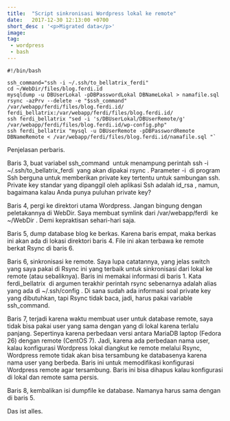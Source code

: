 ```yaml
---
title:  "Script sinkronisasi Wordpress lokal ke remote"
date:   2017-12-30 12:13:00 +0700
short_desc : '<p>Migrated data</p>'
image: 
tag:
 - wordpress
 - bash
---
```

```
#!/bin/bash

ssh_command="ssh -i ~/.ssh/to_bellatrix_ferdi"
cd ~/WebDir/files/blog.ferdi.id
mysqldump -u DBUserLokal -pDBPasswordLokal DBNameLokal > namafile.sql
rsync -azPrv --delete -e "$ssh_command" /var/webapp/ferdi/files/blog.ferdi.id/ ferdi_bellatrix:/var/webapp/ferdi/files/blog.ferdi.id/
ssh ferdi_bellatrix "sed -i 's/DBUserLokal/DBUserRemote/g' /var/webapp/ferdi/files/blog.ferdi.id/wp-config.php"
ssh ferdi_bellatrix "mysql -u DBUserRemote -pDBPasswordRemote DBNameRemote < /var/webapp/ferdi/files/blog.ferdi.id/namafile.sql "`
```
Penjelasan perbaris.

Baris 3, buat variabel ssh_command  untuk menampung perintah ssh -i ~/.ssh/to_bellatrix_ferdi  yang akan dipakai rsync . Parameter -i  di program Ssh berguna untuk memberikan private key tertentu untuk sambungan ssh. Private key standar yang dipanggil oleh aplikasi Ssh adalah id_rsa , namun, bagaimana kalau Anda punya puluhan private key?

Baris 4, pergi ke direktori utama Wordpress. Jangan bingung dengan peletakannya di WebDir. Saya membuat symlink dari /var/webapp/ferdi  ke ~/WebDir . Demi kepraktisan sehari-hari saja.

Baris 5, dump database blog ke berkas. Karena baris empat, maka berkas ini akan ada di lokasi direktori baris 4. File ini akan terbawa ke remote berkat Rsync di baris 6.

Baris 6, sinkronisasi ke remote. Saya lupa catatannya, yang jelas switch yang saya pakai di Rsync ini yang terbaik untuk sinkronisasi dari lokal ke remote (atau sebaliknya). Baris ini memakai informasi di baris 1. Kata ferdi_bellatrix  di argumen terakhir perintah rsync sebenarnya adalah alias yang ada di ~/.ssh/config . Di sana sudah ada informasi soal private key yang dibutuhkan, tapi Rsync tidak baca, jadi, harus pakai variable ssh_command.

Baris 7, terjadi karena waktu membuat user untuk database remote, saya tidak bisa pakai user yang sama dengan yang di lokal karena terlalu panjang. Sepertinya karena perbedaan versi antara MariaDB laptop (Fedora 26) dengan remote (CentOS 7). Jadi, karena ada perbedaan nama user, kalau konfigurasi Wordpress lokal diangkut ke remote melalui Rsync, Wordpress remote tidak akan bisa tersambung ke databasenya karena nama user yang berbeda. Baris ini untuk memodifikasi konfigurasi Wordpress remote agar tersambung. Baris ini bisa dihapus kalau konfigurasi di lokal dan remote sama persis.

Baris 8, kembalikan isi dumpfile ke database. Namanya harus sama dengan di baris 5.

Das ist alles.